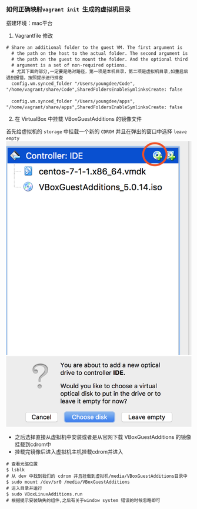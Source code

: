 ### 如何正确映射`vagrant init `生成的虚拟机目录
搭建环境：mac平台
1. Vagrantfile 修改
```
# Share an additional folder to the guest VM. The first argument is
  # the path on the host to the actual folder. The second argument is
  # the path on the guest to mount the folder. And the optional third
  # argument is a set of non-required options.
  # 尤其下面的部分,一定要是绝对路径，第一项是本机目录，第二项是虚拟机目录,如重启后遇到报错，按照提示进行排查
  config.vm.synced_folder "/Users/youngdee/Code", "/home/vagrant/share/Code",SharedFoldersEnableSymlinksCreate: false

  config.vm.synced_folder "/Users/youngdee/apps", "/home/vagrant/share/apps",SharedFoldersEnableSymlinksCreate: false
```
2. 在 VirtualBox 中挂载 VBoxGuestAdditions 的镜像文件

首先给虚拟机的 `storage` 中挂载一个新的 `CDROM` 并且在弹出的窗口中选择 `leave empty`
![](images/WX20180607-145147@2x.png)
![](images/WX20180607-145200@2x.png)

- 之后选择直接从虚拟机中安装或者是从官网下载 VBoxGuestAdditions 的镜像挂载到cdrom中
- 挂载完镜像后进入虚拟机主机挂载cdrom并进入
```
# 查看光驱位置
$ lsblk
# 从 dev 中找到我们的 cdrom 并且挂载到虚拟机/media/VBoxGuestAdditions目录中
$ sudo mount /dev/sr0 /media/VBoxGuestAdditions
# 进入目录并运行 
$ sudo VBoxLinuxAdditions.run
# 根据提示安装缺失的组件,之后有关于window system 错误的时候忽略即可
```
